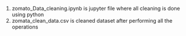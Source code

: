 1) zomato_Data_cleaning.ipynb  is jupyter file where all cleaning is done using python
2) zomata_clean_data.csv is cleaned dataset after performing all the operations
   
